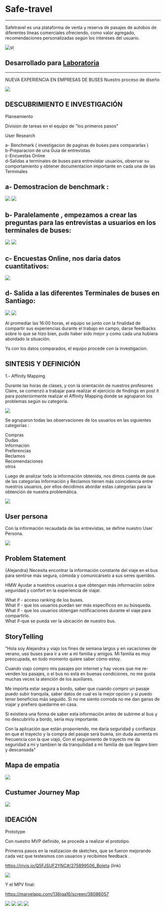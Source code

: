 # Safe-travel
-----------------------------------------------------------------------------------------------------------------

Safetravel es una plataforma de venta y reserva de pasajes de autobús de diferentes líneas comerciales ofreciendo, como valor agregado, recomendaciones personalizadas según los intereses del usuario.

![st](https://user-images.githubusercontent.com/32283291/37967468-d50b2290-31a1-11e8-99a6-26be99771a98.png)


## Desarrollado para [Laboratoria](http://laboratoria.la)
-----------------------------------------------------------------------------------------------------------------

NUEVA EXPERIENCIA EN EMPRESAS DE BUSES
Nuestro proceso de diseño

<img src="img/desing.jpg">


DESCUBRIMIENTO E INVESTIGACIÓN
--------------------------------------------------------------------------------------------------------------------
Planeamiento 

Division de tareas en el equipo de "los primeros pasos"

User Research

a- Benchmark ( investigacion de paginas de buses para compararlas ) <br>
b-Preparacion de una Guia de entrevistas <br>
c-Encuestas Online <br>
d-Salidas a terminales de buses para entrevistar usuarios, observar su comportamiento y obtener documentacion importante en cada una de las Terminales <br>

a- Demostracion de benchmark :
-----------------------------------

<img src="img/berch.png"> <img src="img/berch2.png">

b- Paralelamente , empezamos a crear las preguntas para las entrevistas a usuarios en los terminales de buses:
--------------------------------------------------------------------------------------------------------------------

<img src="img/entrevistas1.png"> <img src="img/entrevista2.png">

c- Encuestas Online, nos daria datos cuantitativos:
---------------------------------------------------------------------------------------------------------------------
<img src="img/cuantitativos.png">

d- Salida a las diferentes Terminales de buses en Santiago:
-----------------------------------------------------------------------------------------------------------------------

<img src="img/terminal.jpg"> <img src="img/terminal2.jpg">

Al promediar las 16:00 horas, el equipo se junto con la finalidad de compartir sus experiencias durante el trabajo en campo, darse feedbacks sobre lo que se hizo bien, pudo haber sido mejor y como cada una hubiera abordado la situación.

Ya con los datos comparados, el equipo procede con la investigacion.


SINTESIS Y DEFINICIÓN
-------------------------------------------------------------------------------------------------------------------------

1.- Affinity Mapping

Durante las horas de clases, y con la orientación de nuestros profesores Claire, se comenzó a trabajar para realizar el ejercicio de findings en post it para posteriormente realizar el Affinity Mapping donde se agruparon los problemas según su categoría.

<img src="img/diagrama1.png">

Se agruparon todas las observaciones de los usuarios en las siguientes categorías :

Compras <br>
Dudas <br>
Información <br>
Preferencias <br>
Reclamos <br>
Recomendaciones <br>
otros <br>

Luego de analizar todo la información obtenida, nos dimos cuenta de que de las categorías Información y Reclamos tienen más coincidencia entre nuestros usuarios, por ellos decidimos abordar estas categorías para la obtención de nuestra problemática.

<img src="img/afinitymap.png"> 


User persona
----------------------------------------------------------------------------------------------------------------------------

Con la información recaudada de las entrevistas, se define nuestro User Persona.

<img src="img/alejandra.png">


Problem Statement
----------------------------------------------------------------------------------------------------------------------------

{Alejandra} Necesita encontrar la información constante del viaje en el bus para sentirse más segura, cómoda y comunicárselo a sus seres queridos.

HMW Ayudar a nuestros usuarios a que obtengan más información sobre seguridad y confort en la experiencia de viajar.

What if - acceso ranking de los buses. <br>
What if - que los usuarios puedan ser más específicos en su búsqueda.  <br>
What if - que los usuarios obtengan notificaciones durante el viaje para compartirlo. <br>
What if-que se pueda ver la ubicación de nuestro bus. <br>


StoryTelling
----------------------------------------------------------------------------------------------------------------------------

"Hola soy Alejandra y viajo los fines de semana largos y en vacaciones de verano, uso buses para ir a ver a mi familia y amigos. Mi familia es muy preocupada, en todo momento quiere saber cómo estoy.

Cuando viajo compro mis pasajes por internet y hay veces que me re-venden los pasajes, o el bus no está en buenas condiciones, no me gusta muchas veces la atención de los auxiliares.

Me importa estar segura a bordo, saber que cuando compro un pasaje puedo subir tranquila, saber datos de cual es la mejor opcion y si puedo tener beneficios más seguido. Si no me siento comoda no me dan ganas de viajar y prefiero quedarme en casa.

Si existiera una forma de saber esta información antes de subirme al bus y no descubrirlo a bordo, sería muy importante.

Con la aplicación que están proponiendo, me daría seguridad y confianza en que el trayecto y la compra del pasaje será buena, sin duda aumenta mi frecuencia con la que viajó, Con el seguimiento de trayecto me da seguridad a mi y tambien le da tranquilidad a mi familia de que llegare bien y descansada"


Mapa de empatia 
----------------------------------------------------------------------------------------------------------------------------

<img src="img/mapaempatia.png">


Custumer Journey Map
----------------------------------------------------------------------------------------------------------------------------

<img src="img/custumer.png">


IDEACIÓN
--------------------------------------------------------------------------------------------------------------------------

Prototype

Con nuestro MVP definido, se procede a realizar el prototipo.

Primeros pasos en la realizacion de sketches, que se fueron mejorando cada vez que testesmos con usuarios y recibimos feedback .

https://invis.io/Q5FJSUF2YNC#/275899506_Boleta (link)

<img src="img/sketch.png">

Y el MPV final:

https://marvelapp.com/136jga16/screen/38086057

<img src="img/perfil.png">
<img src="img/notificaciones.png">
<img src="img/asientos.png">
<img src="img/contacto.png">
